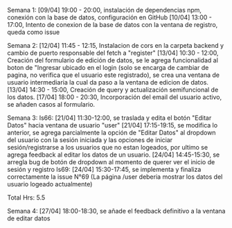 Semana 1:
[09/04] 19:00 - 20:00, instalación de dependencias npm, conexión con la base de datos, configuración en GitHub 
[10/04] 13:00 - 17:00, Intento de conexion de la base de datos con la ventana de registro, queda como issue

Semana 2:
[12/04] 11:45 - 12:15, Instalacion de cors en la carpeta backend y cambio de puerto responsable del fetch a "register"
[13/04] 10:30 - 12:00, Creación del formulario de edición de datos, se le agrega funcionalidad al boton de "Ingresar 
ubicado en el login (solo se encarga de cambiar de pagina, no verifica que el usuario este registrado), se crea una 
ventana de usuario intermediaria la cual da paso a la ventana de edicion de datos.
[13/04] 14:30 - 15:00, Creación de query y actualización semifuncional de los datos.
[17/04] 18:00 - 20:30, Incorporación del email del usuario activo, se añaden casos al formulario. 

Semana 3:
Is66:
    [21/04] 11:30-12:00, se traslada y edita el botón "Editar Datos" hacia ventana de usuario "user"
    [21/04] 17:15-19:15, se modifica lo anterior, se agrega parcialmente la opción de "Editar Datos" al dropdown 
    del usuario con la sesión iniciada y las opciones de iniciar sesión/registrarse a los usuarios que no estan
    logeados, por ultimo se agrega feedback al editar los datos de un usuario.
    [24/04] 14:45-15:30, se arregla bug de botón de dropdown al momento de querer ver el inicio de sesión y 
    registro
Is69:
    [24/04] 15:30-17:45, se implementa y finaliza correctamente la issue N°69 (La página /user deberia mostrar 
    los datos del usuario logeado actualmente)

Total Hrs: 5.5

Semana 4:
[27/04] 18:00-18:30, se añade el feedback definitivo a la ventana de editar datos
